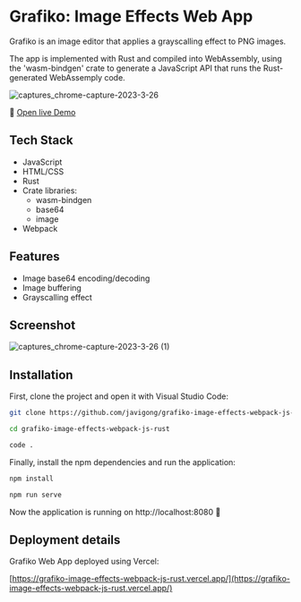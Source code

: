 # Grafiko: Image Effects Web App

Grafiko is an image editor that applies a grayscalling effect to PNG images. 

The app is implemented with Rust and compiled into WebAssembly, using the 'wasm-bindgen' crate to generate a JavaScript API that runs the Rust-generated WebAssemply code.

![captures_chrome-capture-2023-3-26](https://user-images.githubusercontent.com/42308135/234749076-9a4c95bd-d711-406f-a2bc-c6148b278cad.png)


🔗 [Open live Demo](https://grafiko-image-effects-webpack-js-rust.vercel.app/)

## Tech Stack

- JavaScript
- HTML/CSS
- Rust
- Crate libraries:
  - wasm-bindgen
  - base64
  - image
- Webpack

## Features

- Image base64 encoding/decoding
- Image buffering
- Grayscalling effect

## Screenshot

![captures_chrome-capture-2023-3-26 (1)](https://user-images.githubusercontent.com/42308135/234757268-75910bfd-6093-44e8-86dd-7935597eb24f.png)

## Installation

First, clone the project and open it with Visual Studio Code:

```bash
git clone https://github.com/javigong/grafiko-image-effects-webpack-js-rust.git

cd grafiko-image-effects-webpack-js-rust

code .
```

Finally, install the npm dependencies and run the application:

```bash
npm install

npm run serve
```

Now the application is running on http://localhost:8080 🚀

## Deployment details

Grafiko Web App deployed using Vercel: 

[https://grafiko-image-effects-webpack-js-rust.vercel.app/](https://grafiko-image-effects-webpack-js-rust.vercel.app/)
